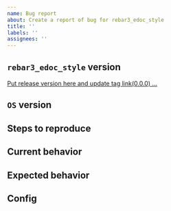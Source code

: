 ```yaml
---
name: Bug report
about: Create a report of bug for rebar3_edoc_style
title: ''
labels: ''
assignees: ''
---
```


## `rebar3_edoc_style` version
[Put release version here and update tag link(0.0.0) ...](https://github.com/vkatsuba/rebar3_edoc_style.git)

## `OS` version
<!-- Put the `OS` version ... -->

## Steps to reproduce
<!-- (Optional)Describe steps to reproduce bug ... -->

## Current behavior
<!-- Describe current behavior ... -->

## Expected behavior
<!-- Describe expected behavior ... -->

## Config
<!-- (Optional)Put configuration ... -->
